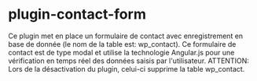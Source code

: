 # plugin-contact-form
Ce plugin met en place un formulaire de contact avec enregistrement en base de donnée (le nom de la table est: wp_contact). Ce formulaire de contact est de type modal et utilise la technologie Angular.js pour une vérification en temps réel des données saisis par l'utilisateur. ATTENTION: Lors de la désactivation du plugin, celui-ci supprime la table wp_contact.
